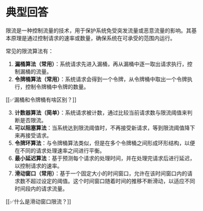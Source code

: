 # 典型回答


限流是一种控制流量的技术，用于保护系统免受突发流量或恶意流量的影响。其基本原理是通过控制请求的速率或数量，确保系统在可承受的范围内运行。



常见的限流算法有：

1. **漏桶算法（常用）**：系统请求先进入漏桶，再从漏桶中逐一取出请求执行，控制漏桶的流量。
2. **令牌桶算法（常用）**：系统请求会得到一个令牌，从令牌桶中取出一个令牌执行，控制令牌桶中令牌的数量。



[[✅漏桶和令牌桶有啥区别？]]



3. **计数器算法（简单）**：系统请求被计数，通过比较当前请求数与限流阈值来判断是否限流。
4. **可以阻塞算法**：当系统达到限流阈值时，不再接受新请求，等到限流阈值降下来再接受请求。
5. **令牌环算法**：与令牌桶算法类似，但是在多个令牌桶之间形成环形结构，以便在不同的请求处理速率之间进行平衡。
6. **最小延迟算法**：基于预测每个请求的处理时间，并在处理完请求后进行延迟，以控制请求的速率。
7. **滑动窗口（常用）**：基于一个固定大小的时间窗口，允许在该时间窗口内的请求数不超过设定的阈值。这个时间窗口随着时间的推移不断滑动，以适应不同时间段内的请求流量。



[[✅什么是滑动窗口限流？]]





